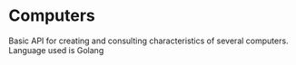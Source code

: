 # Computers
Basic API for creating and consulting characteristics of several computers. Language used is Golang
